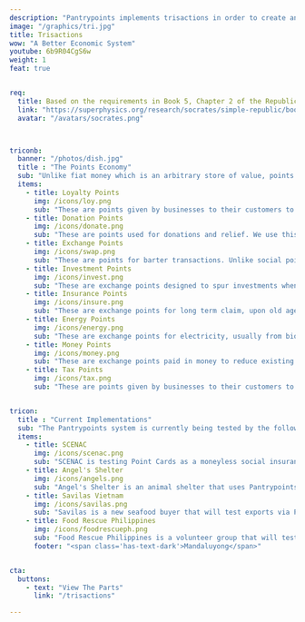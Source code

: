 ```yaml
---
description: "Pantrypoints implements trisactions in order to create an Economy-as-a-Service or EaaS platform" 
image: "/graphics/tri.jpg"
title: Trisactions
wow: "A Better Economic System"
youtube: 6b9R04CgS6w
weight: 1
feat: true


req:
  title: Based on the requirements in Book 5, Chapter 2 of the Republic
  link: "https://superphysics.org/research/socrates/simple-republic/book-5/chapter-2"
  avatar: "/avatars/socrates.png"



triconb:
  banner: "/photos/dish.jpg"
  title : "The Points Economy"
  sub: "Unlike fiat money which is an arbitrary store of value, points are pegged to rice or grains. This allows easier points-taxation, points-accounting and analytics, while eliminating the need for currency exchange."
  items:
    - title: Loyalty Points
      img: /icons/loy.png
      sub: "These are points given by businesses to their customers to incentivize repeat purchases. This is used to 'train' people in the use of points"
    - title: Donation Points
      img: /icons/donate.png
      sub: "These are points used for donations and relief. We use this primarily to incentivize [food rescue](https://circle.pantrypoints.com) and plastic waste collection to realize a moneyless circular economy"
    - title: Exchange Points
      img: /icons/swap.png
      sub: "These are points for barter transactions. Unlike social points which do not seek something in return, trade points do. This is the foundation of Points-banking"
    - title: Investment Points  
      img: /icons/invest.png
      sub: "These are exchange points designed to spur investments when money is lacking. This requires the other point-types to be working beforehand."
    - title: Insurance Points
      img: /icons/insure.png
      sub: "These are exchange points for long term claim, upon old age. We implement this as social insurance in case money-based insurance becomes oppressive"
    - title: Energy Points
      img: /icons/energy.png
      sub: "These are exchange points for electricity, usually from biomass sources. This incentivizes waste segregation and is part of the circular economy"
    - title: Money Points
      img: /icons/money.png
      sub: "These are exchange points paid in money to reduce existing trade points balance"
    - title: Tax Points
      img: /icons/tax.png
      sub: "These are points given by businesses to their customers to incentivize repeat purchases. This is used to 'train' people in the use of points"


tricon:
  title : "Current Implementations"
  sub: "The Pantrypoints system is currently being tested by the following"
  items:
    - title: SCENAC
      img: /icons/scenac.png
      sub: "SCENAC is testing Point Cards as a moneyless social insurance system"
    - title: Angel's Shelter 
      img: /icons/angels.png
      sub: "Angel's Shelter is an animal shelter that uses Pantrypoints Build to get moneyless donations"
    - title: Savilas Vietnam
      img: /icons/savilas.png
      sub: "Savilas is a new seafood buyer that will test exports via Pantrypoints World"
    - title: Food Rescue Philippines
      img: /icons/foodrescueph.png
      sub: "Food Rescue Philippines is a volunteer group that will test Pantrypoints Circle for incentivizing food donations"
      footer: "<span class='has-text-dark'>Mandaluyong</span>"


cta:
  buttons:
    - text: "View The Parts"
      link: "/trisactions"

---
```



